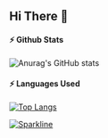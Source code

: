## Hi There 👋

#### :zap: Github Stats

![Anurag's GitHub stats](https://github-readme-stats.vercel.app/api?username=rodrigodiasnoronha&show_icons=true&theme=codeSTACKr)


#### :zap: Languages Used

[![Top Langs](https://github-readme-stats.vercel.app/api/top-langs/?username=rodrigodiasnoronha&layout=compact&theme=codeSTACKr)](https://github.com/anuraghazra/github-readme-stats)

[![Sparkline](https://stars.medv.io/rodrigodiasnoronha/badges.svg)](https://stars.medv.io/rodrigodiasnoronha/badges)

